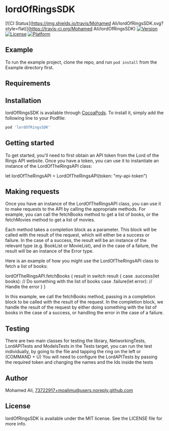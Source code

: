 # lordOfRingsSDK

[![CI Status](https://img.shields.io/travis/Mohamed Ali/lordOfRingsSDK.svg?style=flat)](https://travis-ci.org/Mohamed Ali/lordOfRingsSDK)
[![Version](https://img.shields.io/cocoapods/v/lordOfRingsSDK.svg?style=flat)](https://cocoapods.org/pods/lordOfRingsSDK)
[![License](https://img.shields.io/cocoapods/l/lordOfRingsSDK.svg?style=flat)](https://cocoapods.org/pods/lordOfRingsSDK)
[![Platform](https://img.shields.io/cocoapods/p/lordOfRingsSDK.svg?style=flat)](https://cocoapods.org/pods/lordOfRingsSDK)

## Example

To run the example project, clone the repo, and run `pod install` from the Example directory first.

## Requirements

## Installation

lordOfRingsSDK is available through [CocoaPods](https://cocoapods.org). To install
it, simply add the following line to your Podfile:

```ruby
pod 'lordOfRingsSDK'
```

## Getting started

To get started, you'll need to first obtain an API token from the Lord of the Rings API website. Once you have a token, you can use it to instantiate an instance of the LordOfTheRingsAPI class:

let lordOfTheRingsAPI = LordOfTheRingsAPI(token: "my-api-token")

## Making requests

Once you have an instance of the LordOfTheRingsAPI class, you can use it to make requests to the API by calling the appropriate methods. For example, you can call the fetchBooks method to get a list of books, or the fetchMovies method to get a list of movies.

Each method takes a completion block as a parameter. This block will be called with the result of the request, which will either be a success or failure. In the case of a success, the result will be an instance of the relevant type (e.g. BookList or MovieList), and in the case of a failure, the result will be an instance of the Error type.

Here is an example of how you might use the LordOfTheRingsAPI class to fetch a list of books:

lordOfTheRingsAPI.fetchBooks { result in
  switch result {
  case .success(let books):
    // Do something with the list of books
  case .failure(let error):
    // Handle the error
  }
}

In this example, we call the fetchBooks method, passing in a completion block to be called with the result of the request. In the completion block, we handle the result of the request by either doing something with the list of books in the case of a success, or handling the error in the case of a failure.


## Testing
There are two main classes for testing the library, NetworkingTests, LordAPITests and ModelsTests in the Tests target, you can run the test individually, by going to the file and tapping the ring on the left or (COMMAND + U)
You will need to configure the LordAPITests by passing the required token and changing the names and the Ids inside the tests


## Author

Mohamed Ali, 73722917+moalimu@users.noreply.github.com

## License

lordOfRingsSDK is available under the MIT license. See the LICENSE file for more info.
